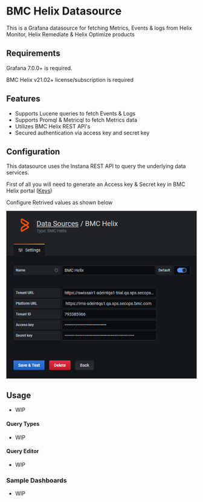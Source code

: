 
# BMC Helix Datasource

This is a Grafana datasource for fetching Metrics, Events & logs from Helix Monitor, Helix Remediate & Helix Optimize products

## Requirements

Grafana 7.0.0+ is required.

BMC Helix v21.02+ license/subscription is required

## Features

- Supports Lucene queries to fetch Events & Logs
- Supports Promql & Metricql to fetch Metrics data 
- Utilizes BMC Helix REST API's
- Secured authentication via access key and secret key

## Configuration

This datasource uses the Instana REST API to query the underlying data services.

First of all you will need to generate an Access key & Secret key in BMC Helix portal ([Keys](https://docs.bmc.com/docs/BMCHelixPortal/setting-up-api-users-for-programmatic-access-967330979.html))

Configure Retrived values as shown below

![datasource configuration](screenshots/configuration.png)

## Usage

- WIP

#### Query Types

- WIP

#### Query Editor

- WIP

### Sample Dashboards

- WIP
